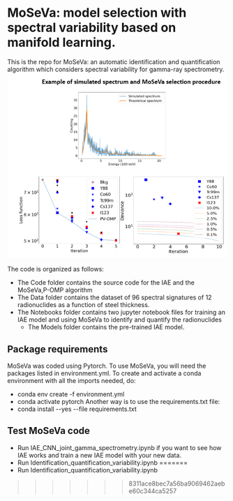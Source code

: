 # MoSeVa: model selection with spectral variability based on manifold learning.

This is the repo for MoSeVa: an automatic identification and quantification algorithm which considers spectral variability for gamma-ray spectrometry.
![ ](illustrations/example_moseva.PNG)

The code is organized as follows:
-  The Code folder contains the source code for the IAE and the MoSeVa,P-OMP algorithm
-  The Data folder contains the dataset of 96 spectral signatures of 12 radionuclides as a function of steel thickness.
-  The Notebooks folder contains two jupyter notebook files for training an IAE model and using MoSeVa to identify and quantify the radionuclides
      - The Models folder contains the pre-trained IAE model.
 ## Package requirements
MoSeVa was coded using Pytorch. To use MoSeVa, you will need the packages listed in environment.yml. To create and activate a conda environment with all the imports needed, do:
-  conda env create -f environment.yml
-  conda activate pytorch
Another way is to use the requirements.txt file:
-  conda install --yes --file requirements.txt
##  Test MoSeVa code
-  Run IAE_CNN_joint_gamma_spectrometry.ipynb if you want to see how IAE works and train a new IAE model with your new data.
-  Run Identification_quantification_variability.ipynb 
=======
-  Run Identification_quantification_variability.ipynb 




   
>>>>>>> 8311ace8bec7a56ba9069462aebe60c344ca5257
